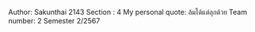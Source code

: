Author: Sakunthai 2143
Section : 4
My personal quote: ล้มได้แต่ลุกด้วย
Team number: 2
Semester 2/2567
